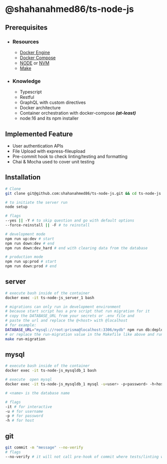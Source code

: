 # @shahanahmed86/ts-node-js

## Prerequisites

- ### Resources
  - [Docker Engine](https://get.docker.com/ 'https://get.docker.com/')
  - [Docker Compose](https://docs.docker.com/engine/install/ubuntu/ 'https://docs.docker.com/engine/install/ubuntu/')
  - [NODE](https://nodejs.org/en/ 'https://nodejs.org/en/') or [NVM](https://gist.github.com/shahanahmed86/77616c67e0397a7ed2db89a4a71801d0#node-version-managers-using-nvm 'https://gist.github.com/shahanahmed86/77616c67e0397a7ed2db89a4a71801d0#node-version-managers-using-nvm')
  - [Make](https://linuxhint.com/install-make-ubuntu/ 'https://linuxhint.com/install-make-ubuntu/')
- ### Knowledge
  - Typescript
  - Restful
  - GraphQL with custom directives
  - Docker architecture
  - Container orchestration with docker-compose **_(at-least)_**
  - node:16 and its npm installer

## Implemented Feature

- User authentication APIs
- File Upload with express-fileupload
- Pre-commit hook to check linting/testing and formatting
- Chai & Mocha used to cover unit testing

## Installation

```sh
# Clone
git clone git@github.com:shahanahmed86/ts-node-js.git && cd ts-node-js

# to initiate the server run
node setup

# flags
--yes || -Y # to skip question and go with default options
--force-reinstall || -F # to reinstall

# development mode
npm run up:dev # start
npm run down:dev # end
npm run down:dev_hard # end with clearing data from the database

# production mode
npm run up:prod # start
npm run down:prod # end
```

## server
```sh
# execute bash inside of the container
docker exec -it ts-node-js_server_1 bash

# migrations can only run in development environment
# because start script has a pre script that run migration for it
# copy the DATABASE_URL from your secrets or .env file and
# paste the url and replace the @<host> with @localhost
# for example:
DATABASE_URL="mysql://root:prisma@localhost:3306/mydb" npm run db:deploy
# or replace the run-migration value in the Makefile like above and run
make run-migration
```

## mysql

```sh
# execute bash inside of the container
docker exec -it ts-node-js_mysqldb_1 bash

# execute  open mysql
docker exec -it ts-node-js_mysqldb_1 mysql -u<user> -p<password> -h<host> <name>

# <name> is the database name

# flags
-it # for interactive
-u # for username
-p # for password
-h # for host
```

## git
```sh
git commit -m "message" --no-verify
# flags
--no-verify # it will not call pre-hook of commit where tests/linting will execute

```
